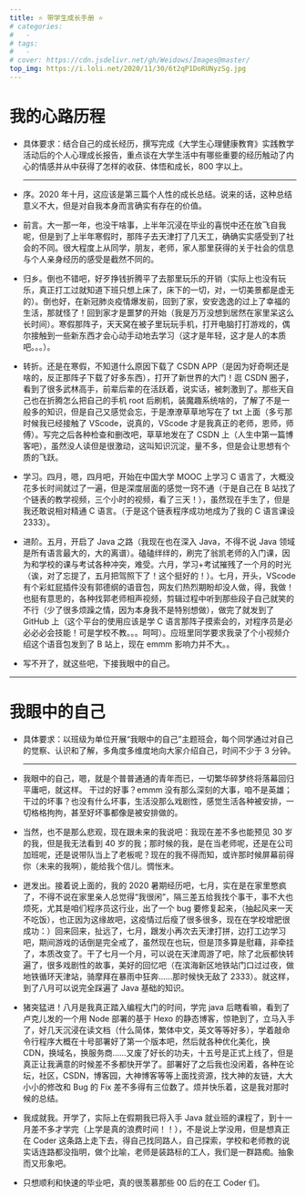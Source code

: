 ```yaml
---
title: ⭐ 带学生成长手册 ⭐
# categories:
#   -
# tags:
#   -
# cover: https://cdn.jsdelivr.net/gh/Weidows/Images@master/
top_img: https://i.loli.net/2020/11/30/6t2qP1DoRUNyzSg.jpg
---
```


<!--
 * @Author: Weidows
 * @Date: 2020-11-13 00:11:56
 * @LastEditors: Weidows
 * @LastEditTime: 2020-11-30 21:57:19
 * @FilePath: \Weidowsd:\Game\Demo\Github\Blog\source\gallery_data\个人\成长手册.md
 * @Description:
-->

# 我的心路历程

- 具体要求：结合自己的成长经历，撰写完成《大学生心理健康教育》实践教学活动后的个人心理成长报告，重点谈在大学生活中有哪些重要的经历触动了内心的情感并从中获得了怎样的收获、体悟和成长，800 字以上。

  ***

- 序。2020 年十月，这应该是第三篇个人性的成长总结。说来的话，这种总结意义不大，但是对自我本身而言确实有存在的价值。
- 前言。大一那一年，也没干啥事，上半年沉浸在毕业的喜悦中还在放飞自我呢，但是到了上半年寒假时，那阵子去天津打了几天工，确确实实感受到了社会的不同。很大程度上从同学，朋友，老师，家人那里获得的关于社会的信息与个人亲身经历的感受是截然不同的。
- 归乡。倒也不错吧，好歹挣钱折腾平了去那里玩乐的开销（实际上也没有玩乐，真正打工过就知道下班只想上床了，床下的一切，对，一切美景都是虚无的）。倒也好，在新冠肺炎疫情爆发前，回到了家，安安逸逸的过上了幸福的生活，那就怪了！回到家才是噩梦的开始（我是万万没想到居然在家里呆这么长时间）。寒假那阵子，天天窝在被子里玩玩手机，打开电脑打打游戏的，偶尔接触到一些新东西才会心动手动地去学习（这才是年轻，这才是人的本质吧。。。）。
- 转折。还是在寒假，不知道什么原因下载了 CSDN APP（是因为好奇啊还是啥的，反正那阵子下载了好多东西），打开了新世界的大门！逛 CSDN 圈子，看到了很多武林高手，前辈后辈的在活跃着，说实话，被刺激到了。那些天自己也在折腾怎么把自己的手机 root 后刷机，装魔趣系统啥的，了解了不是一般多的知识，但是自己又感觉会忘，于是潦潦草草地写在了 txt 上面（多亏那时候我已经接触了 VScode，说真的，VScode 才是我真正的老师，恩师，师傅）。写完之后各种检查和删改吧，草草地发在了 CSDN 上（人生中第一篇博客吧），虽然没人读但是很激动，这叫知识沉淀，量不多，但是会让思想有个质的飞跃。
- 学习。四月，嗯，四月吧，开始在中国大学 MOOC 上学习 C 语言了，大概没花多长时间就过了一遍，但是深度层面的感觉一窍不通（于是自己在 B 站找了个链表的教学视频，三个小时的视频，看了三天！），虽然现在手生了，但是我还敢说相对精通 C 语言。（于是这个链表程序成功地成为了我的 C 语言课设 2333）。
- 进阶。五月，开启了 Java 之路（我现在也在深入 Java，不得不说 Java 领域是所有语言最大的，大的离谱）。磕磕绊绊的，刷完了翁凯老师的入门课，因为和学校的课与考试各种冲突，难受。六月，学习+考试摧残了一个月的时光（诶，对了忘提了，五月把驾照下了！这个挺好的！）。七月，开头，VScode 有个彩虹屁插件没有郭德纲的语音包，网友们热烈期盼却没人做，得，我做！也挺有意思的，各种找郭老师相声视频，剪辑过程中听到那些段子自己就笑的不行（少了很多烦躁之情，因为本身我不是特别想做），做完了就发到了 GitHub 上（这个平台的使用应该是学 C 语言那阵子摸索会的，对程序员是必必必必会技能！可是学校不教。。。呵呵）。应班里同学要求我录了个小视频介绍这个语音包发到了 B 站上，现在 emmm 影响力并不大。。
- 写不开了，就这些吧，下接我眼中的自己。

---

# 我眼中的自己

- 具体要求：以班级为单位开展“我眼中的自己”主题班会，每个同学通过对自己的觉察、认识和了解，多角度多维度地向大家介绍自己，时间不少于 3 分钟。

  ***

- 我眼中的自己，嗯，就是个普普通通的青年而已，一切繁华碎梦终将落幕回归平庸吧，就这样。
  干过的好事？emmm 没有那么深刻的大事，咱不是英雄；干过的坏事？也没有什么坏事，生活没那么戏剧性，感觉生活各种被安排，一切格格拘拘，甚至好坏事都像是被安排做的。
- 当然，也不是那么悲观，现在跟未来的我说吧：我现在差不多也能预见 30 岁的我，但是我无法看到 40 岁的我；那时候的我，是在当老师呢，还是在公司加班呢，还是说带队当上了老板呢？现在的我不得而知，或许那时候屏幕前得你（未来的我啊），能给我个信儿。惆怅末。
- 迸发出。接着说上面的，我的 2020 暑期经历吧，七月，实在是在家里憋疯了，不得不说在家里亲人总觉得“我很闲”，隔三差五给我找个事干，事不大也烦死，尤其是咱们程序员这行业，出了一个 bug 要修复起来，（抽起风来一天不吃饭），也正因为这缘故吧，这疫情过后瘦了很多很多，现在在学校增肥很成功：）回来回来，扯远了，七月，跟发小再次去天津打拼，边打工边学习吧，期间游戏的话倒是完全戒了，虽然现在也玩，但是顶多算是慰藉，非牵挂了，本质改变了。干了七月一个月，可以说在天津周游了吧，除了北辰都快转遍了，很多戏剧性的故事，美好的回忆吧（在滨海新区地铁站门口过过夜，做地铁循环天津站，骑摩拜在暴雨中狂奔……那时候快无敌了 2333）。就这样，到了八月可以说完全踩遍了 Java 基础的知识。
- 猪突猛进！八月是我真正踏入编程大门的时间，学完 java 后瞎看嘛，看到了卢克儿发的一个用 Node 部署的基于 Hexo 的静态博客，惊艳到了，立马入手了，好几天沉浸在读文档（什么简体，繁体中文，英文等等好多），学着敲命令行程序大概在十号部署好了第一个版本吧，然后就各种优化美化，换 CDN，换域名，换服务商……又废了好长的功夫，十五号是正式上线了，但是真正让我满意的时候差不多都快开学了。部署好了之后我也没闲着，各种在论坛，社区，CSDN，博客园，大神博客等等上面找资源，找大神的友链，大大小小的修改和 Bug 的 Fix 差不多得有三位数了。烦并快乐着，这是我对那时候的总结。
- 我成就我。开学了，实际上在假期我已将入手 Java 就业班的课程了，到十一月差不多才学完（上学是真的浪费时间！！），不是说上学没用，但是想真正在 Coder 这条路上走下去，得自己找同路人，自己探索，学校和老师教的说实话连路都没指明，做个比喻，老师是装路标的工人，我们是一群路痴。抽象而又形象吧。
- 只想顺利和快速的毕业吧，真的很羡慕那些 00 后的在工 Coder 们。
